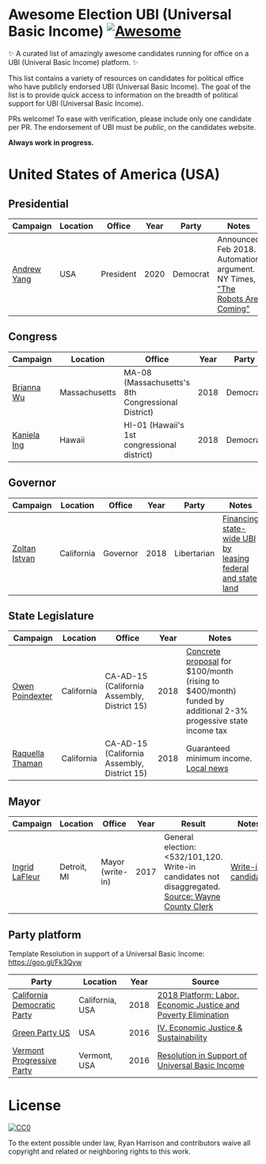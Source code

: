 # Awesome Election UBI (Universal Basic Income) [![Awesome](https://cdn.rawgit.com/sindresorhus/awesome/d7305f38d29fed78fa85652e3a63e154dd8e8829/media/badge.svg)](https://github.com/sindresorhus/awesome)

:sparkles: A curated list of amazingly awesome candidates running for office on a UBI (Univeral Basic Income) platform. :sparkles:

This list contains a variety of resources on candidates for political office who have publicly endorsed UBI (Universal Basic Income). The goal of the list is to provide quick access to information on the breadth of political support for UBI (Universal Basic Income). 

PRs welcome! To ease with verification, please include only one candidate per PR. The endorsement of UBI must be *public*, on the candidates website.

**Always work in progress.**

# United States of America (USA)
## Presidential

| Campaign | Location | Office | Year | Party | Notes
| --- | --- | --- | --- | --- | --- |
[Andrew Yang](https://www.yang2020.com/what-is-ubi/) | USA | President | 2020 | Democrat | Announced Feb 2018. Automation argument. NY Times, ["The Robots Are Coming"](https://www.nytimes.com/2018/02/10/technology/his-2020-campaign-message-the-robots-are-coming.html)

## Congress
| Campaign | Location | Office | Year | Party | Notes
| --- | --- | --- | --- | --- | --- |
[Brianna Wu](https://www.briannawu2018.com/universal_basic_income) | Massachusetts | MA-08 (Massachusetts's 8th Congressional District) | 2018 | Democrat |
[Kaniela Ing](http://www.kanielaing.com/bold-vision) | Hawaii | HI-01 (Hawaii's 1st congressional district) | 2018 | Democrat |

## Governor
| Campaign | Location | Office | Year | Party | Notes
| --- | --- | --- | --- | --- | --- |
[Zoltan Istvan](http://www.zoltanistvan.com/Platform.html) | California | Governor | 2018 | Libertarian| [Financing state-wide UBI by leasing federal and state land](https://techcrunch.com/2017/04/10/is-monetizing-federal-land-the-way-to-pay-for-basic-income/)

## State Legislature
| Campaign | Location | Office | Year | Notes
| --- | --- | --- | --- | --- |
[Owen Poindexter](https://www.owenpoindexter.com) | California | CA-AD-15 (California Assembly, District 15) | 2018 | [Concrete proposal](https://www.owenpoindexter.com/basic-income-deep-dive/) for $100/month (rising to $400/month) funded by additional 2-3% progessive state income tax |
[Raquella Thaman](https://www.raquellathaman.com) | California | CA-AD-15 (California Assembly, District 15) | 2018 | Guaranteed minimum income. [Local news](http://www.dailycal.org/2018/03/01/three-more-candidates-enter-race-for-ca-state-assembly-district-15-seat/)

## Mayor
| Campaign | Location | Office | Year | Result | Notes |
| --- | --- | --- | --- | --- | --- |
[Ingrid LaFleur](http://ingridlafleur.com/new-page-1/) | Detroit, MI | Mayor (write-in) | 2017 | General election: <532/101,120. Write-in candidates not disaggregated. [Source: Wayne County Clerk](https://www.waynecounty.com/documents/clerk/dmy_1117.pdf) | [Write-in candidate](https://www.metrotimes.com/news-hits/archives/2017/05/03/ingrid-lafleur-will-not-appear-on-detroit-mayoral-primary-ballot-is-running-as-write-in) |

## Party platform
Template Resolution in support of a Universal Basic Income: https://goo.gl/Fk3Qyw

| Party | Location | Year | Source |
| --- | --- | --- | --- |
[California Democratic Party](https://www.cadem.org) | California, USA | 2018 | [2018 Platform: Labor, Economic Justice and Poverty Elimination](https://www.cadem.org/our-california/platform/2018-platform-labor-economic-justice-and-poverty-elimination)
[Green Party US](http://www.gp.org/) | USA | 2016 | [IV. Economic Justice & Sustainability](http://www.gp.org/economic_justice_and_sustainability_2016) |
[Vermont Progressive Party](www.progressiveparty.org) | Vermont, USA | 2016 | [Resolution in Support of Universal Basic Income](www.progressiveparty.org/2016/02/draft-universal-basic-income-renewable-energy-31316/)

# License

[![CC0](http://mirrors.creativecommons.org/presskit/buttons/88x31/svg/cc-zero.svg)](https://creativecommons.org/publicdomain/zero/1.0/)

To the extent possible under law, Ryan Harrison and contributors waive all copyright and related or neighboring rights to this work.
